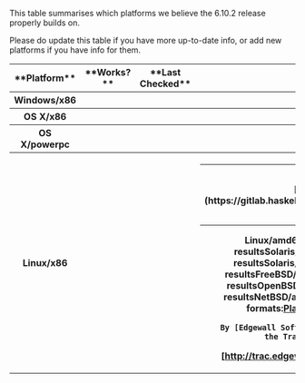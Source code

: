 
This table summarises which platforms we believe the 6.10.2 release properly builds on.


Please do update this table if you have more up-to-date info, or add new platforms if you have info for them.

<table><tr><th>**Platform**</th>
<th>**Works?**</th>
<th>**Last Checked**</th>
<th>**Tickets**</th></tr>
<tr><th>Windows/x86</th>
<th></th>
<th></th>
<th>No results</th></tr>
<tr><th>OS X/x86</th>
<th></th>
<th></th>
<th>No results</th></tr>
<tr><th>OS X/powerpc</th>
<th></th>
<th></th>
<th>No results</th></tr>
<tr><th>Linux/x86</th>
<th></th>
<th></th>
<th>

<table><tr><th>[\#2783](https://gitlab.haskell.org//ghc/ghc/issues/2783)</th>
<td>RTS -K/-M options not honored</td></tr></table>

Linux/amd64No resultsLinux/powerpcNo resultsSolaris/x86No resultsSolaris/amd64No resultsSolaris/sparcNo resultsFreeBSD/x86No resultsFreeBSD/amd64No resultsOpenBSD/x86No resultsOpenBSD/amd64No resultsNetBSD/x86No resultsNetBSD/amd64No resultsDownload in other formats:[Plain Text](/trac/ghc/wiki/GHC-6.10.2?version=1&format=txt)[](http://trac.edgewall.org/)Powered by [Trac 1.2.2](/trac/ghc/about)

        By [Edgewall Software](http://www.edgewall.org/).Visit the Trac open source project at
[http://trac.edgewall.org/](http://trac.edgewall.org/)

</th></tr></table>